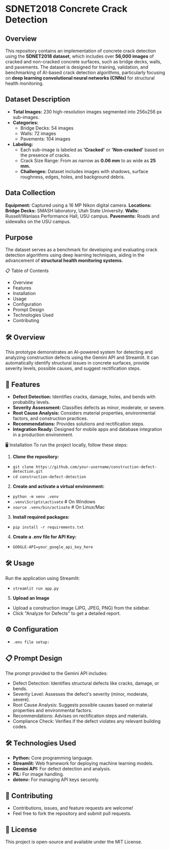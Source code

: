 # SDNET2018 Concrete Crack Detection
## Overview
This repository contains an implementation of concrete crack detection using the **SDNET2018 dataset**, which includes over **56,000 images** of cracked and non-cracked concrete surfaces, such as bridge decks, walls, and pavements. The dataset is designed for training, validation, and benchmarking of AI-based crack detection algorithms, particularly focusing on **deep learning convolutional neural networks (CNNs)** for structural health monitoring.

## Dataset Description
- **Total Images:** 230 high-resolution images segmented into 256x256 px sub-images.
- **Categories:**
    * Bridge Decks: 54 images
    * Walls: 72 images
    * Pavements: 104 images
- **Labeling:**
  * Each sub-image is labeled as **'Cracked'** or **'Non-cracked'** based on the presence of cracks.
  * Crack Size Range: From as narrow as **0.06 mm** to as wide as **25 mm.**
  * **Challenges:** Dataset includes images with shadows, surface roughness, edges, holes, and background debris.

## Data Collection
**Equipment:** Captured using a 16 MP Nikon digital camera.
**Locations:**
**Bridge Decks:** SMASH laboratory, Utah State University.
**Walls:** Russell/Wanlass Performance Hall, USU campus.
**Pavements:** Roads and sidewalks on the USU campus.

## Purpose
The dataset serves as a benchmark for developing and evaluating crack detection algorithms using deep learning techniques, aiding in the advancement of **structural health monitoring systems.**

📋 Table of Contents
* Overview
* Features
* Installation
* Usage
* Configuration
* Prompt Design
* Technologies Used
* Contributing

## 🛠️ Overview
This prototype demonstrates an AI-powered system for detecting and analyzing construction defects using the Gemini API and Streamlit. It can automatically identify structural issues in concrete surfaces, provide severity levels, possible causes, and suggest rectification steps.

## 🚀 Features
* **Defect Detection:** Identifies cracks, damage, holes, and bends with probability levels.
* **Severity Assessment:** Classifies defects as minor, moderate, or severe.
* **Root Cause Analysis:** Considers material properties, environmental factors, and construction practices.
* **Recommendations:** Provides solutions and rectification steps.
* **Integration Ready:** Designed for mobile apps and database integration in a production environment.

🖥️ Installation
To run the project locally, follow these steps:

1. **Clone the repository:**

- `git clone https://github.com/your-username/construction-defect-detection.git`
- `cd construction-defect-detection`

2. **Create and activate a virtual environment:**
- `python -m venv .venv`
- `.venv\Scripts\activate`  # On Windows
- `source .venv/bin/activate`  # On Linux/Mac

3. **Install required packages:**
- `pip install -r requirements.txt`

4. **Create a .env file for API Key:**
- `GOOGLE-API=your_google_api_key_here`

## 🛠️ Usage
Run the application using Streamlit:
- `streamlit run app.py`

5. **Upload an Image**
- Upload a construction image (JPG, JPEG, PNG) from the sidebar.
- Click "Analyze for Defects" to get a detailed report.

## ⚙️ Configuration
- `.env file setup:`

## 📋 Prompt Design
The prompt provided to the Gemini API includes:

- Defect Detection: Identifies structural defects like cracks, damage, or bends.
- Severity Level: Assesses the defect's severity (minor, moderate, severe).
- Root Cause Analysis: Suggests possible causes based on material properties and environmental factors.
- Recommendations: Advises on rectification steps and materials.
- Compliance Check: Verifies if the defect violates any relevant building codes.

## 🛠️ Technologies Used
- **Python:** Core programming language.
- **Streamlit:** Web framework for deploying machine learning models.
- **Gemini API:** For defect detection and analysis.
- **PIL:** For image handling.
- **dotenv:** For managing API keys securely.

## 🤝 Contributing
- Contributions, issues, and feature requests are welcome!
- Feel free to fork the repository and submit pull requests.

## 📜 License

This project is open-source and available under the MIT License.







